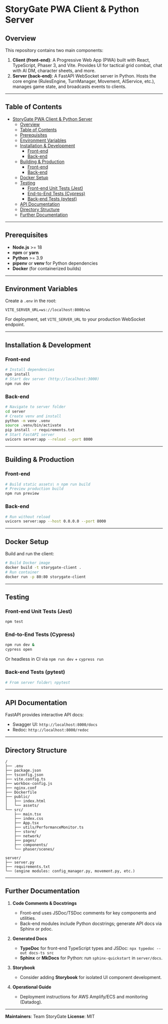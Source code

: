 # StoryGate PWA Client & Python Server

## Overview

This repository contains two main components:

1. **Client (front-end)**: A Progressive Web App (PWA) built with React, TypeScript, Phaser 3, and Vite. Provides UI for tactical grid combat, chat with AI DM, character sheets, and more.
2. **Server (back-end)**: A FastAPI WebSocket server in Python. Hosts the core engine (RulesEngine, TurnManager, Movement, AIService, etc.), manages game state, and broadcasts events to clients.

---

## Table of Contents

- [StoryGate PWA Client \& Python Server](#storygate-pwa-client--python-server)
  - [Overview](#overview)
  - [Table of Contents](#table-of-contents)
  - [Prerequisites](#prerequisites)
  - [Environment Variables](#environment-variables)
  - [Installation \& Development](#installation--development)
    - [Front-end](#front-end)
    - [Back-end](#back-end)
  - [Building \& Production](#building--production)
    - [Front-end](#front-end-1)
    - [Back-end](#back-end-1)
  - [Docker Setup](#docker-setup)
  - [Testing](#testing)
    - [Front-end Unit Tests (Jest)](#front-end-unit-tests-jest)
    - [End-to-End Tests (Cypress)](#end-to-end-tests-cypress)
    - [Back-end Tests (pytest)](#back-end-tests-pytest)
  - [API Documentation](#api-documentation)
  - [Directory Structure](#directory-structure)
  - [Further Documentation](#further-documentation)

---

## Prerequisites

* **Node.js** >= 18
* **npm** or **yarn**
* **Python** >= 3.9
* **pipenv** or **venv** for Python dependencies
* **Docker** (for containerized builds)

---

## Environment Variables

Create a `.env` in the root:

```
VITE_SERVER_URL=ws://localhost:8000/ws
```

For deployment, set `VITE_SERVER_URL` to your production WebSocket endpoint.

---

## Installation & Development

### Front-end

```bash
# Install dependencies
npm install
# Start dev server (http://localhost:3000)
npm run dev
```

### Back-end

```bash
# Navigate to server folder
cd server
# Create venv and install
python -m venv .venv
source .venv/bin/activate
pip install -r requirements.txt
# Start FastAPI server
uvicorn server:app --reload --port 8000
```

---

## Building & Production

### Front-end

```bash
# Build static assets\ n npm run build
# Preview production build
npm run preview
```

### Back-end

```bash
# Run without reload
uvicorn server:app --host 0.0.0.0 --port 8000
```

---

## Docker Setup

Build and run the client:

```bash
# Build Docker image
docker build -t storygate-client .
# Run container
docker run -p 80:80 storygate-client
```

---

## Testing

### Front-end Unit Tests (Jest)

```bash
npm test
```

### End-to-End Tests (Cypress)

```bash
npm run dev &
cypress open
```

Or headless in CI via `npm run dev` + `cypress run`

### Back-end Tests (pytest)

```bash
# From server folder\ npytest
```

---

## API Documentation

FastAPI provides interactive API docs:

* Swagger UI: `http://localhost:8000/docs`
* Redoc: `http://localhost:8000/redoc`

---

## Directory Structure

```
/
├── .env
├── package.json
├── tsconfig.json
├── vite.config.ts
├── workbox-config.js
├── nginx.conf
├── Dockerfile
├── public/
│   ├── index.html
│   └── assets/
└── src/
    ├── main.tsx
    ├── index.css
    ├── App.tsx
    ├── utils/PerformanceMonitor.ts
    ├── store/
    ├── network/
    ├── pages/
    ├── components/
    └── phaser/scenes/

server/
├── server.py
├── requirements.txt
└── (engine modules: config_manager.py, movement.py, etc.)
```

---

## Further Documentation

1. **Code Comments & Docstrings**

   * Front-end uses JSDoc/TSDoc comments for key components and utilities.
   * Back-end modules include Python docstrings; generate API docs via Sphinx or pdoc.

2. **Generated Docs**

   * **TypeDoc** for front-end TypeScript types and JSDoc: `npx typedoc --out docs-ts src`
   * **Sphinx** or **MkDocs** for Python: run `sphinx-quickstart` in `server/docs`.

3. **Storybook**

   * Consider adding **Storybook** for isolated UI component development.

4. **Operational Guide**

   * Deployment instructions for AWS Amplify/ECS and monitoring (Datadog).

---

**Maintainers**: Team StoryGate
**License**: MIT
